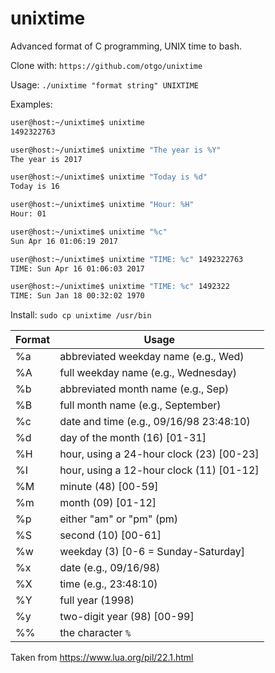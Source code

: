 # unixtime
Advanced format of C programming, UNIX time to bash.

Clone with: `https://github.com/otgo/unixtime`

Usage: `./unixtime "format string" UNIXTIME`

Examples:
```bash
user@host:~/unixtime$ unixtime
1492322763

user@host:~/unixtime$ unixtime "The year is %Y"
The year is 2017

user@host:~/unixtime$ unixtime "Today is %d"
Today is 16

user@host:~/unixtime$ unixtime "Hour: %H"
Hour: 01

user@host:~/unixtime$ unixtime "%c"
Sun Apr 16 01:06:19 2017

user@host:~/unixtime$ unixtime "TIME: %c" 1492322763
TIME: Sun Apr 16 01:06:03 2017

user@host:~/unixtime$ unixtime "TIME: %c" 1492322
TIME: Sun Jan 18 00:32:02 1970
```

Install: `sudo cp unixtime /usr/bin`



|Format|            Usage                       | 
|----|------------------------------------------|
| %a | abbreviated weekday name (e.g., Wed)     |
| %A | full weekday name (e.g., Wednesday)      |
| %b | abbreviated month name (e.g., Sep)       |
| %B | full month name (e.g., September)        |
| %c | date and time (e.g., 09/16/98 23:48:10)  |
| %d | day of the month (16) [01-31]            |
| %H | hour, using a 24-hour clock (23) [00-23] |
| %I | hour, using a 12-hour clock (11) [01-12] |
| %M | minute (48) [00-59]                      |
| %m | month (09) [01-12]                       |
| %p | either "am" or "pm" (pm)                 |
| %S | second (10) [00-61]                      |
| %w | weekday (3) [0-6 = Sunday-Saturday]      |
| %x | date (e.g., 09/16/98)                    |
| %X | time (e.g., 23:48:10)                    |
| %Y | full year (1998)                         |
| %y | two-digit year (98) [00-99]              |
| %% | the character `%`                        |


Taken from https://www.lua.org/pil/22.1.html
